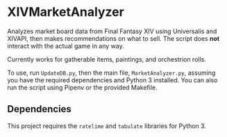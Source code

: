# XIVMarketAnalyzer

Analyzes market board data from Final Fantasy XIV using Universalis and XIVAPI, then makes recommendations on what to sell.
The script does **not** interact with the actual game in any way.

Currently works for gatherable items, paintings, and orchestrion rolls.

To use, run `UpdateDB.py`, then the main file, `MarketAnalyzer.py`, assuming you have the required
dependencies and Python 3 installed. You can also run the script using Pipenv or the provided Makefile.

## Dependencies

This project requires the `ratelime` and `tabulate` libraries for Python 3.
